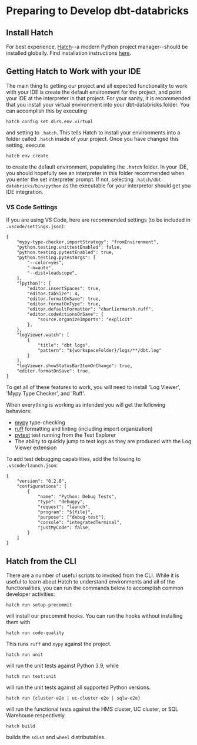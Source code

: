 # Preparing to Develop dbt-databricks

## Install Hatch

For best experience, [Hatch](https://hatch.pypa.io/dev/)--a modern Python project manager--should be installed globally.
Find installation instructions [here](https://hatch.pypa.io/dev/install/#installers).

## Getting Hatch to Work with your IDE

The main thing to getting our project and all expected functionality to work with your IDE is create the default environment for the project, and point your IDE at the interpreter in that project.
For your sanity, it is recommended that you install your virtual environment into your dbt-databricks folder.
You can accomplish this by executing

```
hatch config set dirs.env.virtual
```

and setting to `.hatch`.
This tells Hatch to install your environments into a folder called `.hatch` inside of your project.
Once you have changed this setting, execute

```
hatch env create
```

to create the default environment, populating the `.hatch` folder.
In your IDE, you should hopefully see an interpreter in this folder recommended when you enter the set interpreter prompt.
If not, selecting `.hatch/dbt-databricks/bin/python` as the executable for your interpretor should get you IDE integration.

### VS Code Settings

If you are using VS Code, here are recommended settings (to be included in `.vscode/settings.json`):

```
{
    "mypy-type-checker.importStrategy": "fromEnvironment",
    "python.testing.unittestEnabled": false,
    "python.testing.pytestEnabled": true,
    "python.testing.pytestArgs": [
        "--color=yes",
        "-n=auto",
        "--dist=loadscope",
    ],
    "[python]": {
        "editor.insertSpaces": true,
        "editor.tabSize": 4,
        "editor.formatOnSave": true,
        "editor.formatOnType": true,
        "editor.defaultFormatter": "charliermarsh.ruff",
        "editor.codeActionsOnSave": {
            "source.organizeImports": "explicit"
        },
    },
    "logViewer.watch": [
        {
            "title": "dbt logs",
            "pattern": "${workspaceFolder}/logs/**/dbt.log"
        }
    ],
    "logViewer.showStatusBarItemOnChange": true,
    "editor.formatOnSave": true,
}
```

To get all of these features to work, you will need to install 'Log Viewer', 'Mypy Type Checker', and 'Ruff'.

When everything is working as intended you will get the following behaviors:

- [mypy](https://mypy-lang.org/) type-checking
- [ruff](https://docs.astral.sh/ruff/) formatting and linting (including import organization)
- [pytest](https://docs.pytest.org/en/stable/) test running from the Test Explorer
- The ability to quickly jump to test logs as they are produced with the Log Viewer extension

To add test debugging capabilities, add the following to `.vscode/launch.json`:

```
{
    "version": "0.2.0",
    "configurations": [
        {
            "name": "Python: Debug Tests",
            "type": "debugpy",
            "request": "launch",
            "program": "${file}",
            "purpose": ["debug-test"],
            "console": "integratedTerminal",
            "justMyCode": false,
        }
    ]
}
```

## Hatch from the CLI

There are a number of useful scripts to invoked from the CLI.
While it is useful to learn about Hatch to understand environments and all of the functionalities, you can run the commands below to accomplish common developer activities:

```
hatch run setup-precommit
```

will install our precommit hooks.
You can run the hooks without installing them with

```
hatch run code-quality
```

This runs `ruff` and `mypy` against the project.

```
hatch run unit
```

will run the unit tests against Python 3.9, while

```
hatch run test:unit
```

will run the unit tests against all supported Python versions.

```
hatch run {cluster-e2e | uc-cluster-e2e | sqlw-e2e}
```

will run the functional tests against the HMS cluster, UC cluster, or SQL Warehouse respectively.

```
hatch build
```

builds the `sdist` and `wheel` distributables.
